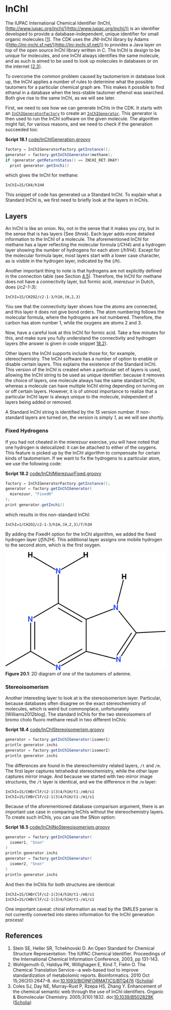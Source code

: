 <a name="sec:inchi"></a>
# InChI

The IUPAC International Chemical Identifier (<a name="tp1">InChI</a>, 
[http://www.iupac.org/inchi/](http://www.iupac.org/inchi/)) is an identifier developed
to provide a database-independent, unique identifier for small organic
molecules [<a href="#citeref1">1</a>]. The CDK uses the <a name="tp2">JNI-InChI</a> library by Adams
([http://jni-inchi.sf.net/](http://jni-inchi.sf.net/)) to provides
a Java layer on top of the open source InChI library written in C.
The InChI is design to be unique for molecules, and one InChI always identifies
the same molecule, and as such is aimed to be used to look up molecules in
databases or on the internet [<a href="#citeref2">2</a>,<a href="#citeref3">3</a>].

To overcome the common problem caused by <a name="tp3">tautomerism</a> in database look up,
the InChI applies a number of rules to determine what the possible tautomers
for a particular chemical graph are. This makes it possible to find ethanal
in a database when the less-stable tautomer ethenol was searched. Both give
rise to the same InChI, as we will see later.

First, we need to see how we can generate InChIs in the CDK. It starts with
an [`InChIGeneratorFactory`](http://cdk.github.io/cdk/latest/docs/api/org/openscience/cdk/inchi/InChIGeneratorFactory.html) to create an [`InChIGenerator`](http://cdk.github.io/cdk/latest/docs/api/org/openscience/cdk/inchi/InChIGenerator.html). This
generator is then used to run the InChI software on the given molecule. The
algorithm might fail, for various reasons, and we need to check if the
generation succeeded too:

**<a name="script:InChIGeneration">Script 18.1</a>** [code/InChIGeneration.groovy](code/InChIGeneration.code.md)
```groovy
factory = InChIGeneratorFactory.getInstance();
generator = factory.getInChIGenerator(methane);
if (generator.getReturnStatus() == INCHI_RET.OKAY)
  print generator.getInchi()
```

which gives the InChI for methane:

```plain
InChI=1S/CH4/h1H4
```

This snippet of code has generated us a <a name="tp4">Standard InChI</a>. To explain
what a Standard InChI is, we first need to briefly look at the layers in
InChIs.

## Layers

An InChI is like an onion. No, not in the sense that it makes you
cry, but in the sense that is has layers {See *Shrek*).
Each layer adds more detailed information to the InChI of a molecule.
The aforementioned InChI for methane has a layer reflecting the molecular
formula (*/CH4*) and a hydrogen layer showing the number of
hydrogens for each atom (*/h1H4*). Except for the molecular formula
layer, most layers start with a lower case character, as is visible in the
hydrogen layer, indicated by the (*/h*).

Another important thing to note is that hydrogens are not explicitly
defined in the connection table (see Section [4.5](atomsbonds.md#sec:hydrogens)).
Therefore, the InChI for methane does not have a connectivity layer,
but formic acid, *mierezuur* in Dutch, does (*/c2-1-3*):

```plain
InChI=1S/CH2O2/c2-1-3/h1H,(H,2,3)
```

You see that the <a name="tp5">connectivity layer</a> shows how the atoms are connected, and
this layer it does not give bond orders. The atom numbering follows the molecular
formula, where the hydrogens are not numbered. Therefore, the carbon
has atom number 1, while the oxygens are atoms 2 and 3.

Now, have a careful look at this InChI for formic acid. Take a few minutes for
this, and make sure you fully understand the connectivity and hydrogen
layers (the answer is given in code snippet [18.2](#script:InChIMierezuurFixed)).

Other layers the InChI supports include those for, for example, stereochemistry.
The InChI software has a number of option to enable or disable certain layers.
This explains the existence of the <a name="tp6">Standard InChI</a>. This version of
the InChI is created when a particular set of layers is used, allowing the
InChI string to be used as <a name="tp7">unique identifier</a>: because it removes the
choice of layers, one molecule always has the same standard InChI, whereas
a molecule can have multiple InChI string depending on turning on or off certain
layers. However, it is of utmost importance to realize that a particular InChI
layer is always unique to the molecule, independent of layers being added
or removed.

A Standard InChI string is identified by the *1S* version number. If
non-standard layers are turned on, the version is simply *1*, as we will
see shortly.

### Fixed Hydrogens

If you had not cheated in the mierezuur exercise, you will have noted that one
hydrogen is delocalized: it can be attached to either of the oxygens. This
feature is picked up by the InChI algorithm to compensate for certain kinds
of <a name="tp8">tautomerism</a>. If we want to fix the hydrogens to a particular
atom, we use the following code:

**<a name="script:InChIMierezuurFixed">Script 18.2</a>** [code/InChIMierezuurFixed.groovy](code/InChIMierezuurFixed.code.md)
```groovy
factory = InChIGeneratorFactory.getInstance();
generator = factory.getInChIGenerator(
  mierezuur, "FixedH"
);
print generator.getInchi()
```

which results in this non-standard InChI:

```plain
InChI=1/CH2O2/c2-1-3/h1H,(H,2,3)/f/h2H
```

By adding the <a name="tp9">FixedH option</a> for the InChI algorithm, we added the
<a name="tp10">fixed hydrogen layer</a> (*/f/h2H*). This additional layer assigns
one mobile hydrogen to the second atom, which is the first oxygen.

<!-- <code>RenderAdenine</code> -->
<a name="fig:adenine"></a>
![](images/generated/RenderAdenine.png)
<br />**Figure 20.1**: 2D diagram of one of the tautomers of adenine.

### Stereoisomerism

Another interesting layer to look at is the <a name="tp11">stereoisomerism</a> layer. Particular,
because databases often disagree on the exact <a name="tp12">stereochemistry</a> of molecules, which is
weird but commonplace, unfortunately [Williams2012blog]. The standard InChIs for 
the two stereoisomers of bromo cholo fluoro methane result in two different InChIs:

**<a name="script:InChIStereoisomerism">Script 18.4</a>** [code/InChIStereoisomerism.groovy](code/InChIStereoisomerism.code.md)
```groovy
generator = factory.getInChIGenerator(isomer1)
println generator.inchi
generator = factory.getInChIGenerator(isomer2)
println generator.inchi
```

The differences are found in the stereochemistry related layers, `/t` and `/m`.
The first layer captures tetrahedral stereochemistry, while the other layer captures mirror
image. And because we started with two mirror image structures, the `/t` layer is
identical, and we the difference in the `/m` layer:

```plain
InChI=1S/CHBrClF/c2-1(3)4/h1H/t1-/m0/s1
InChI=1S/CHBrClF/c2-1(3)4/h1H/t1-/m1/s1
```

Because of the aforementioned database comparison argument, there is an important use case in
comparing InChIs without the stereochemistry layers. To create such InChIs, you can use the
<a name="tp13">SNon option</a>:

**<a name="script:InChINoStereoisomerism">Script 18.5</a>** [code/InChINoStereoisomerism.groovy](code/InChINoStereoisomerism.code.md)
```groovy
generator = factory.getInChIGenerator(
  isomer1, "Snon"
)
println generator.inchi
generator = factory.getInChIGenerator(
  isomer2, "Snon"
)
println generator.inchi
```

And then the InChIs for both structures are identical:

```plain
InChI=1S/CHBrClF/c2-1(3)4/h1H/t1-/m0/s1
InChI=1S/CHBrClF/c2-1(3)4/h1H/t1-/m1/s1
```

One important caveat: chiral information as read by the SMILES parser is not currently converted
into stereo information for the InChI generation process!



## References

1. <a name="citeref1"></a>Stein SE, Heller SR, Tchekhovski D. An Open Standard for Chemical Structure Representation: The IUPAC Chemical Identifier. Proceedings of the International Chemical Information Conference, 2003, pp 131-143.
2. <a name="citeref2"></a>Wohlgemuth G, Haldiya PK, Willighagen E, Kind T, Fiehn O. The Chemical Translation Service--a web-based tool to improve standardization of metabolomic reports. Bioinformatics. 2010 Oct 15;26(20):2647–8.  doi:[10.1093/BIOINFORMATICS/BTQ476](https://doi.org/10.1093/BIOINFORMATICS/BTQ476) ([Scholia](https://scholia.toolforge.org/doi/10.1093/BIOINFORMATICS/BTQ476))
3. <a name="citeref3"></a>Coles SJ, Day NE, Murray-Rust P, Rzepa HS, Zhang Y. Enhancement of the chemical semantic web through the use of InChI identifiers. Organic & Biomolecular Chemistry. 2005;3(10):1832.  doi:[10.1039/B502828K](https://doi.org/10.1039/B502828K) ([Scholia](https://scholia.toolforge.org/doi/10.1039/B502828K))


